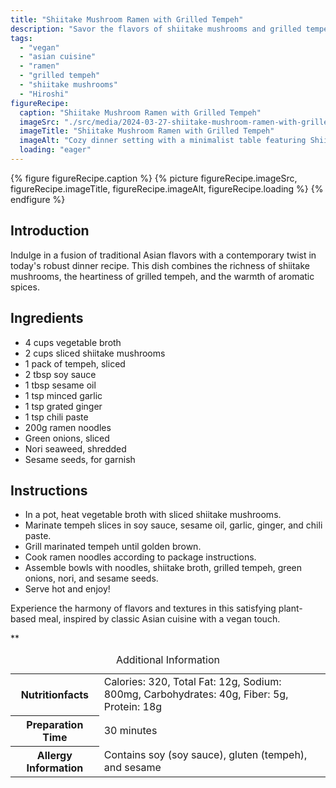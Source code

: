 ```yaml
---
title: "Shiitake Mushroom Ramen with Grilled Tempeh"
description: "Savor the flavors of shiitake mushrooms and grilled tempeh in this vegan ramen recipe. A hearty dish with aromatic spices, perfect for a cozy dinner."
tags:
  - "vegan"
  - "asian cuisine"
  - "ramen"
  - "grilled tempeh"
  - "shiitake mushrooms"
  - "Hiroshi"
figureRecipe: 
  caption: "Shiitake Mushroom Ramen with Grilled Tempeh"
  imageSrc: "./src/media/2024-03-27-shiitake-mushroom-ramen-with-grilled-tempeh-3986.png"
  imageTitle: "Shiitake Mushroom Ramen with Grilled Tempeh"
  imageAlt: "Cozy dinner setting with a minimalist table featuring Shiitake Mushroom Ramen with Grilled Tempeh, evoking warmth and Asian flavors."
  loading: "eager"
---
```


{% figure figureRecipe.caption %}
{% picture figureRecipe.imageSrc, figureRecipe.imageTitle, figureRecipe.imageAlt, figureRecipe.loading %}
{% endfigure %}

## Introduction

Indulge in a fusion of traditional Asian flavors with a contemporary twist in today's robust dinner recipe. This dish combines the richness of shiitake mushrooms, the heartiness of grilled tempeh, and the warmth of aromatic spices.

## Ingredients

- 4 cups vegetable broth
- 2 cups sliced shiitake mushrooms
- 1 pack of tempeh, sliced
- 2 tbsp soy sauce
- 1 tbsp sesame oil
- 1 tsp minced garlic
- 1 tsp grated ginger
- 1 tsp chili paste
- 200g ramen noodles
- Green onions, sliced
- Nori seaweed, shredded
- Sesame seeds, for garnish

## Instructions

- In a pot, heat vegetable broth with sliced shiitake mushrooms.
- Marinate tempeh slices in soy sauce, sesame oil, garlic, ginger, and chili paste.
- Grill marinated tempeh until golden brown.
- Cook ramen noodles according to package instructions.
- Assemble bowls with noodles, shiitake broth, grilled tempeh, green onions, nori, and sesame seeds.
- Serve hot and enjoy!

Experience the harmony of flavors and textures in this satisfying plant-based meal, inspired by classic Asian cuisine with a vegan touch.

**

<table><caption class='sr-only'>Additional Information</caption><tr><th>Nutritionfacts</th><td>Calories: 320, Total Fat: 12g, Sodium: 800mg, Carbohydrates: 40g, Fiber: 5g, Protein: 18g&nbsp;</td></tr><tr><th>Preparation Time</th><td>30 minutes&nbsp;</td></tr><tr><th>Allergy Information</th><td>Contains soy (soy sauce), gluten (tempeh), and sesame&nbsp;</td></tr></table>


